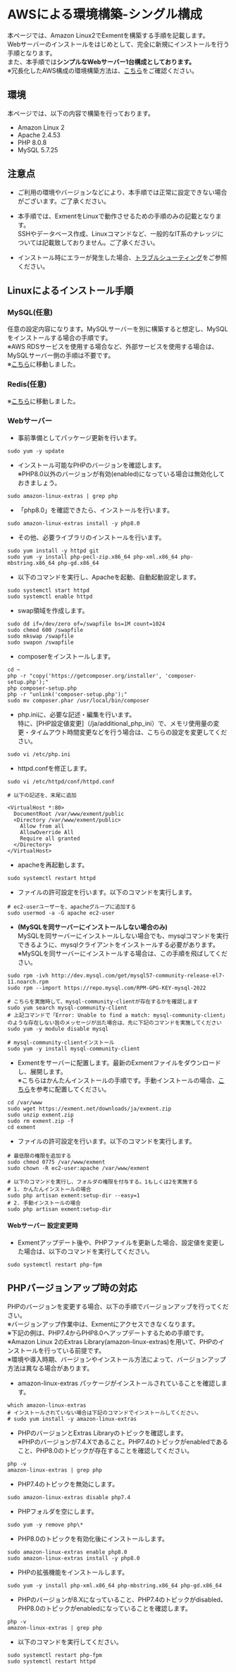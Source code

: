 # AWSによる環境構築-シングル構成
本ページでは、Amazon Linux2でExmentを構築する手順を記載します。  
Webサーバーのインストールをはじめとして、完全に新規にインストールを行う手順となります。  
また、本手順では**シンプルなWebサーバー1台構成としております。**  
※冗長化したAWS構成の環境構築方法は、[こちら](/ja/install_aws)をご確認ください。

## 環境
本ページでは、以下の内容で構築を行っております。  
- Amazon Linux 2
- Apache 2.4.53
- PHP 8.0.8
- MySQL 5.7.25


## 注意点

- ご利用の環境やバージョンなどにより、本手順では正常に設定できない場合がございます。ご了承ください。

- 本手順では、ExmentをLinuxで動作させるための手順のみの記載となります。  
SSHやデータベース作成、Linuxコマンドなど、一般的なIT系のナレッジについては記載致しておりません。ご了承ください。  

- インストール時にエラーが発生した場合、[トラブルシューティング](/ja/troubleshooting)をご参照ください。


## Linuxによるインストール手順

### MySQL(任意)
任意の設定内容になります。MySQLサーバーを別に構築すると想定し、MySQLをインストールする場合の手順です。  
※AWS RDSサービスを使用する場合など、外部サービスを使用する場合は、MySQLサーバー側の手順は不要です。  
※[こちら](/ja/install_mysql)に移動しました。

### Redis(任意)
※[こちら](/ja/additional_session_cache_driver)に移動しました。


### Webサーバー

- 事前準備としてパッケージ更新を行います。

~~~
sudo yum -y update
~~~

- インストール可能なPHPのバージョンを確認します。  
※PHP8.0以外のバージョンが有効(enabled)になっている場合は無効化しておきましょう。  

~~~
sudo amazon-linux-extras | grep php
~~~

- 「php8.0」を確認できたら、インストールを行います。

~~~
sudo amazon-linux-extras install -y php8.0
~~~

- その他、必要ライブラリのインストールを行います。

~~~
sudo yum install -y httpd git
sudo yum -y install php-pecl-zip.x86_64 php-xml.x86_64 php-mbstring.x86_64 php-gd.x86_64
~~~

- 以下のコマンドを実行し、Apacheを起動、自動起動設定します。

~~~
sudo systemctl start httpd
sudo systemctl enable httpd
~~~

- swap領域を作成します。

~~~
sudo dd if=/dev/zero of=/swapfile bs=1M count=1024
sudo chmod 600 /swapfile
sudo mkswap /swapfile
sudo swapon /swapfile
~~~

- composerをインストールします。

~~~
cd ~
php -r "copy('https://getcomposer.org/installer', 'composer-setup.php');"
php composer-setup.php
php -r "unlink('composer-setup.php');"
sudo mv composer.phar /usr/local/bin/composer
~~~

- php.iniに、必要な記述・編集を行います。  
特に、[PHP設定値変更]（/ja/additional_php_ini）で、メモリ使用量の変更・タイムアウト時間変更などを行う場合は、こちらの設定を変更してください。

~~~
sudo vi /etc/php.ini
~~~

- httpd.confを修正します。

~~~
sudo vi /etc/httpd/conf/httpd.conf

# 以下の記述を、末尾に追加

<VirtualHost *:80>
  DocumentRoot /var/www/exment/public
  <Directory /var/www/exment/public>
    Allow from all
    AllowOverride All
    Require all granted
  </Directory>
</VirtualHost>
~~~

- apacheを再起動します。

~~~
sudo systemctl restart httpd
~~~

- ファイルの許可設定を行います。以下のコマンドを実行します。

~~~
# ec2-userユーザーを、apacheグループに追加する
sudo usermod -a -G apache ec2-user
~~~

- **(MySQLを同サーバーにインストールしない場合のみ)**  
MySQLを同サーバーにインストールしない場合でも、mysqlコマンドを実行できるように、mysqlクライアントをインストールする必要があります。  
※MySQLを同サーバーにインストールする場合は、この手順を飛ばしてください。

~~~
sudo rpm -ivh http://dev.mysql.com/get/mysql57-community-release-el7-11.noarch.rpm
sudo rpm --import https://repo.mysql.com/RPM-GPG-KEY-mysql-2022

# こちらを実施時して、mysql-community-clientが存在するかを確認します
sudo yum search mysql-community-client
# 上記コマンドで「Error: Unable to find a match: mysql-community-client」のような存在しない旨のメッセージが出た場合は、先に下記のコマンドを実施してください
sudo yum -y module disable mysql

# mysql-community-clientインストール
sudo yum -y install mysql-community-client
~~~

- Exmentをサーバーに配置します。最新のExmentファイルをダウンロードし、展開します。  
※こちらはかんたんインストールの手順です。手動インストールの場合、[こちら](/ja/quickstart_manual)を参考に配置してください。

~~~
cd /var/www
sudo wget https://exment.net/downloads/ja/exment.zip
sudo unzip exment.zip
sudo rm exment.zip -f
cd exment
~~~

- ファイルの許可設定を行います。以下のコマンドを実行します。

~~~
# 最低限の権限を追加する
sudo chmod 0775 /var/www/exment
sudo chown -R ec2-user:apache /var/www/exment

# 以下のコマンドを実行し、フォルダの権限を付与する。1もしくは2を実施する
# 1. かんたんインストールの場合
sudo php artisan exment:setup-dir --easy=1
# 2. 手動インストールの場合
sudo php artisan exment:setup-dir
~~~


#### Webサーバー 設定変更時
- Exmentアップデート後や、PHPファイルを更新した場合、設定値を変更した場合は、以下のコマンドを実行してください。

~~~
sudo systemctl restart php-fpm
~~~



## PHPバージョンアップ時の対応
PHPのバージョンを変更する場合、以下の手順でバージョンアップを行ってください。  
※バージョンアップ作業中は、Exmentにアクセスできなくなります。  
※下記の例は、PHP7.4からPHP8.0へアップデートするための手順です。  
※Amazon Linux 2のExtras Library(amazon-linux-extras)を用いて、PHPのインストールを行っている前提です。  
※環境や導入時期、バージョンやインストール方法によって、バージョンアップ方法は異なる場合があります。  

- amazon-linux-extras パッケージがインストールされていることを確認します。  

~~~
which amazon-linux-extras
# インストールされていない場合は下記のコマンドでインストールしてください。
# sudo yum install -y amazon-linux-extras
~~~

- PHPのバージョンとExtras Libraryのトピックを確認します。  
※PHPのバージョンが7.4.Xであること。PHP7.4のトピックがenabledであること、PHP8.0のトピックが存在することを確認してください。  

~~~
php -v
amazon-linux-extras | grep php
~~~

- PHP7.4のトピックを無効にします。  

~~~
sudo amazon-linux-extras disable php7.4
~~~

- PHPフォルダを空にします。  

~~~
sudo yum -y remove php\*
~~~

- PHP8.0のトピックを有効化後にインストールします。  

~~~
sudo amazon-linux-extras enable php8.0
sudo amazon-linux-extras install -y php8.0
~~~

- PHPの拡張機能をインストールします。  

~~~
sudo yum -y install php-xml.x86_64 php-mbstring.x86_64 php-gd.x86_64
~~~

- PHPのバージョンが8.Xになっていること、PHP7.4のトピックがdisabled、PHP8.0のトピックがenabledになっていることを確認します。  

~~~
php -v
amazon-linux-extras | grep php
~~~

- 以下のコマンドを実行してください。

~~~
sudo systemctl restart php-fpm
sudo systemctl restart httpd
~~~
